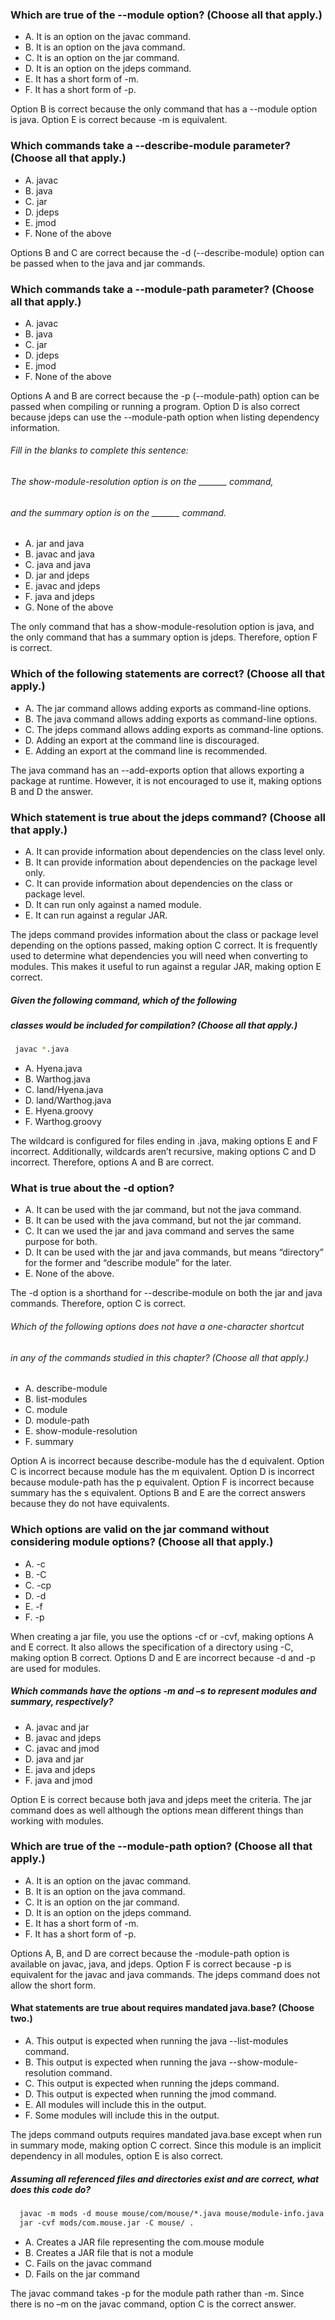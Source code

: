 ### Which are true of the --module option? (Choose all that apply.)
*  A. It is an option on the javac command.
*  B. It is an option on the java command.
*  C. It is an option on the jar command.
*  D. It is an option on the jdeps command.
*  E. It has a short form of -m.
*  F. It has a short form of -p.

Option B is correct because the only command that has a --module option is java.
Option E is correct because -m is equivalent.

### Which commands take a --describe-module parameter? (Choose all that apply.)
* A. javac
* B. java
* C. jar
* D. jdeps
* E. jmod
* F. None of the above

Options B and C are correct because the -d (--describe-module)
option can be passed when to the java and jar commands.

### Which commands take a --module-path parameter? (Choose all that apply.)
*  A. javac
*  B. java
*  C. jar
*  D. jdeps
*  E. jmod
*  F. None of the above

Options A and B are correct because the -p (--module-path)
option can be passed when compiling or running a program.
Option D is also correct because jdeps
can use the --module-path option when listing dependency information.

###### Fill in the blanks to complete this sentence:
###### The show-module-resolution option is on the _______ command,
###### and the summary option is on the _______ command.
* A. jar and java
* B. javac and java
* C. java and java
* D. jar and jdeps
* E. javac and jdeps
* F. java and jdeps
* G. None of the above

The only command that has a show-module-resolution option is java,
and the only command that has a summary option is jdeps.
Therefore, option F is correct.

### Which of the following statements are correct? (Choose all that apply.)
* A. The jar command allows adding exports as command-line options.
* B. The java command allows adding exports as command-line options.
* C. The jdeps command allows adding exports as command-line options.
* D. Adding an export at the command line is discouraged.
* E. Adding an export at the command line is recommended.

The java command has an --add-exports option that allows exporting a package at runtime.
However, it is not encouraged to use it, making options B and D the answer.

### Which statement is true about the jdeps command? (Choose all that apply.)
*  A. It can provide information about dependencies on the class level only.
*  B. It can provide information about dependencies on the package level only.
*  C. It can provide information about dependencies on the class or package level.
*  D. It can run only against a named module.
*  E. It can run against a regular JAR.

The jdeps command provides information about the class or package level
depending on the options passed, making option C correct.
It is frequently used to determine what dependencies you will need when converting to modules.
This makes it useful to run against a regular JAR, making option E correct.

##### Given the following command, which of the following
##### classes would be included for compilation? (Choose all that apply.)
```sh
 javac *.java
```

* A. Hyena.java
* B. Warthog.java
* C. land/Hyena.java
* D. land/Warthog.java
* E. Hyena.groovy
* F. Warthog.groovy

The wildcard is configured for files ending in .java, making options E and F incorrect.
Additionally, wildcards aren’t recursive, making options C and D incorrect.
Therefore, options A and B are correct.

### What is true about the -d option?
* A. It can be used with the jar command, but not the java command.
* B. It can be used with the java command, but not the jar command.
* C. It can we used the jar and java command and serves the same purpose for both.
* D. It can be used with the jar and java commands, but means “directory” for the former and “describe module” for the later.
* E. None of the above.

The -d option is a shorthand for --describe-module on both the jar and java commands.
Therefore, option C is correct.


###### Which of the following options does not have a one-character shortcut
###### in any of the commands studied in this chapter? (Choose all that apply.)
* A. describe-module
* B. list-modules
* C. module
* D. module-path
* E. show-module-resolution
* F. summary

Option A is incorrect because describe-module has the d equivalent.
Option C is incorrect because module has the m equivalent.
Option D is incorrect because module-path has the p equivalent.
Option F is incorrect because summary has the s equivalent.
Options B and E are the correct answers because they do not have equivalents.

### Which options are valid on the jar command without considering module options? (Choose all that apply.)
* A. -c
* B. -C
* C. -cp
* D. -d
* E. -f
* F. -p

When creating a jar file, you use the options -cf or -cvf, making options A and E correct.
It also allows the specification of a directory using -C, making option B correct.
Options D and E are incorrect because -d and -p are used for modules.


##### Which commands have the options -m and –s to represent modules and summary, respectively?
* A. javac and jar
* B. javac and jdeps
* C. javac and jmod
* D. java and jar
* E. java and jdeps
* F. java and jmod

Option E is correct because both java and jdeps meet the criteria.
The jar command does as well although the options mean different things than working with modules.


### Which are true of the --module-path option? (Choose all that apply.)
*  A. It is an option on the javac command.
*  B. It is an option on the java command.
*  C. It is an option on the jar command.
*  D. It is an option on the jdeps command.
*  E. It has a short form of -m.
*  F. It has a short form of -p.

Options A, B, and D are correct because the -module-path option is available on javac, java, and jdeps.
Option F is correct because -p is equivalent for the javac and java commands.
The jdeps command does not allow the short form.

#### What statements are true about requires mandated java.base? (Choose two.)
*  A. This output is expected when running the java --list-modules command.
*  B. This output is expected when running the java --show-module-resolution command.
*  C. This output is expected when running the jdeps command.
*  D. This output is expected when running the jmod command.
*  E. All modules will include this in the output.
*  F. Some modules will include this in the output.

The jdeps command outputs requires mandated java.base except
when run in summary mode, making option C correct.
Since this module is an implicit dependency in all modules, option E is also correct.



#####  Assuming all referenced files and directories exist and are correct, what does this code do?
```txt
  javac -m mods -d mouse mouse/com/mouse/*.java mouse/module-info.java
  jar -cvf mods/com.mouse.jar -C mouse/ .
```
* A. Creates a JAR file representing the com.mouse module
* B. Creates a JAR file that is not a module
* C. Fails on the javac command
* D. Fails on the jar command

The javac command takes -p for the module path rather than -m.
Since there is no –m on the javac command, option C is the correct answer.






